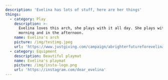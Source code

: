```yaml
---
description: 'Evelina has lots of stuff, here are her things'
things:
  - category: Play
    description: >-
      Evelina loves this arch, she plays with it all day. She plays with in the
      morning and in the afternoon.
    name: Evelina's arch
    picture: /img/testimg.jpeg
    url: 'https://www.justgiving.com/campaign/abrighterfutureforevelina'
  - category: Equipment
    description: Beautiful playmat
    name: Evelina's playmat
    picture: /img/insta-logo.png
    url: 'https://instagram.com/dear_evelina'
---
```



